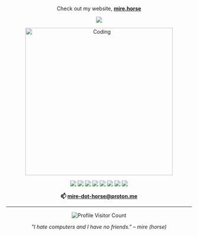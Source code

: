 <p align="center">  Check out my website, <b><a href="https://mire.horse">mire.horse</a></b> </p>

<p align="center">
  <img src="https://img.shields.io/website?up_message=online&down_message=offline&url=https%3A%2F%2Fyourwebsite.com"/>
</p>

<p align="center">
  <img alt="Coding" width="400" src="assets/mire_painting.png"/>
</p>

<p align="center">
  <img src="https://img.shields.io/badge/Go-%2300ADD8.svg?&logo=go&logoColor=white"/>
  <img src="https://img.shields.io/badge/HTML-%23E34F26.svg?logo=html5&logoColor=white"/>
  <img src="https://img.shields.io/badge/CSS-1572B6?logo=css3&logoColor=fff"/>
  <img src="https://img.shields.io/badge/JavaScript-F7DF1E?logo=javascript&logoColor=000"/>
  <img src="https://img.shields.io/badge/Markdown-%23000000.svg?logo=markdown&logoColor=white"/>
  <img src="https://img.shields.io/badge/Python-3776AB?logo=python&logoColor=fff"/>
  <img src="https://img.shields.io/badge/R-%23276DC3.svg?logo=r&logoColor=white"/>
  <img src="https://img.shields.io/badge/Swift-F54A2A?logo=swift&logoColor=white"/>
</p>

<p align="center">
  <b>📫 <a href="mailto:mire-dot-horse@proton.me">mire-dot-horse@proton.me</a></b>
</p>

------

<p align="center">   <img src="https://komarev.com/ghpvc/?username=mire-horse&label=Profile%20views&color=0e75b6&style=flat" alt="Profile Visitor Count" /> </p> <p align="center">   <em>"I hate computers and I have no friends." – mire (horse)</em> </p>